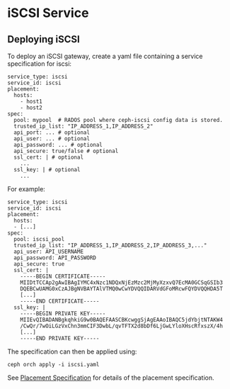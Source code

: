# iSCSI Service



## Deploying iSCSI

To deploy an iSCSI gateway, create a yaml file containing a service specification for iscsi:

```
service_type: iscsi
service_id: iscsi
placement:
  hosts:
    - host1
    - host2
spec:
  pool: mypool  # RADOS pool where ceph-iscsi config data is stored.
  trusted_ip_list: "IP_ADDRESS_1,IP_ADDRESS_2"
  api_port: ... # optional
  api_user: ... # optional
  api_password: ... # optional
  api_secure: true/false # optional
  ssl_cert: | # optional
    ...
  ssl_key: | # optional
    ...
```

For example:

```
service_type: iscsi
service_id: iscsi
placement:
  hosts:
  - [...]
spec:
  pool: iscsi_pool
  trusted_ip_list: "IP_ADDRESS_1,IP_ADDRESS_2,IP_ADDRESS_3,..."
  api_user: API_USERNAME
  api_password: API_PASSWORD
  api_secure: true
  ssl_cert: |
    -----BEGIN CERTIFICATE-----
    MIIDtTCCAp2gAwIBAgIYMC4xNzc1NDQxNjEzMzc2MjMyXzxvQ7EcMA0GCSqGSIb3
    DQEBCwUAMG0xCzAJBgNVBAYTAlVTMQ0wCwYDVQQIDARVdGFoMRcwFQYDVQQHDA5T
    [...]
    -----END CERTIFICATE-----
  ssl_key: |
    -----BEGIN PRIVATE KEY-----
    MIIEvQIBADANBgkqhkiG9w0BAQEFAASCBKcwggSjAgEAAoIBAQC5jdYbjtNTAKW4
    /CwQr/7wOiLGzVxChn3mmCIF3DwbL/qvTFTX2d8bDf6LjGwLYloXHscRfxszX/4h
    [...]
    -----END PRIVATE KEY-----
```

The specification can then be applied using:

```
ceph orch apply -i iscsi.yaml
```

See [Placement Specification](https://docs.ceph.com/en/latest/cephadm/service-management/#orchestrator-cli-placement-spec) for details of the placement specification.